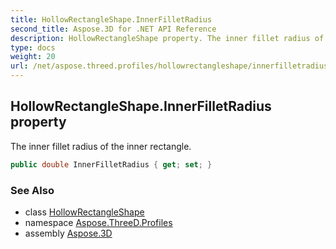 ```yaml
---
title: HollowRectangleShape.InnerFilletRadius
second_title: Aspose.3D for .NET API Reference
description: HollowRectangleShape property. The inner fillet radius of the inner rectangle
type: docs
weight: 20
url: /net/aspose.threed.profiles/hollowrectangleshape/innerfilletradius/
---
```

## HollowRectangleShape.InnerFilletRadius property

The inner fillet radius of the inner rectangle.

```csharp
public double InnerFilletRadius { get; set; }
```

### See Also

* class [HollowRectangleShape](../)
* namespace [Aspose.ThreeD.Profiles](../../../aspose.threed.profiles/)
* assembly [Aspose.3D](../../../)


